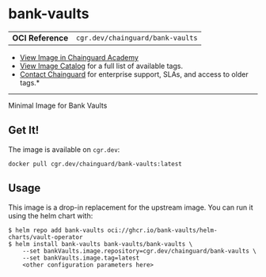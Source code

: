 <!--monopod:start-->
# bank-vaults
| | |
| - | - |
| **OCI Reference** | `cgr.dev/chainguard/bank-vaults` |


* [View Image in Chainguard Academy](https://edu.chainguard.dev/chainguard/chainguard-images/reference/bank-vaults/overview/)
* [View Image Catalog](https://console.enforce.dev/images/catalog) for a full list of available tags.
* [Contact Chainguard](https://www.chainguard.dev/chainguard-images) for enterprise support, SLAs, and access to older tags.*

---
<!--monopod:end-->

Minimal Image for Bank Vaults

## Get It!

The image is available on `cgr.dev`:

```
docker pull cgr.dev/chainguard/bank-vaults:latest
```

## Usage

This image is a drop-in replacement for the upstream image.
You can run it using the helm chart with:

```shell
$ helm repo add bank-vaults oci://ghcr.io/bank-vaults/helm-charts/vault-operator
$ helm install bank-vaults bank-vaults/bank-vaults \
    --set bankVaults.image.repository=cgr.dev/chainguard/bank-vaults \
    --set bankVaults.image.tag=latest
    <other configuration parameters here>
```
